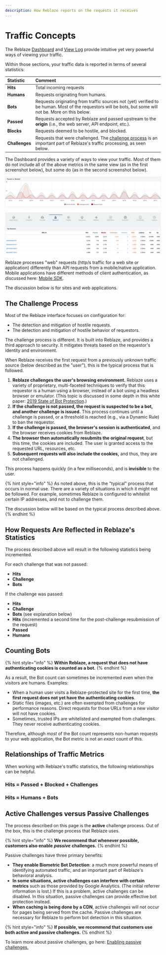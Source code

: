 ```yaml
---
description: How Reblaze reports on the requests it receives
---
```


# Traffic Concepts

The Reblaze [Dashboard](dashboard.md) and [View Log](view-log.md) provide intuitive yet very powerful ways of viewing your traffic.

Within those sections, your traffic data is reported in terms of several statistics: 

| Statistic | Comment |
| :--- | :--- |
| **Hits** | Total incoming requests |
| **Humans** | Requests originating from humans. |
| **Bots** | Requests originating from traffic sources not \(yet\) verified to be human. Most of the requestors will be bots, but some will not be. More on this below. |
| **Passed** | Requests accepted by Reblaze and passed upstream to the **origin** \(i.e., the web server, API endpoint, etc.\). |
| **Blocks** | Requests deemed to be hostile, and blocked. |
| **Challenges** | Requests that were challenged. The [challenge process](traffic-concepts.md#the-challenge-process) is an important part of Reblaze's traffic processing, as seen below. |

The Dashboard provides a variety of ways to view your traffic. Most of them do not include all of the above metrics in the same view \(as in the first screenshot below\), but some do \(as in the second screenshot below\).

![This graph shows Hits, Challenges, and Blocked](../../.gitbook/assets/screenshot-2020-01-02-10.55.19.png)

![The Top Sessions view shows all the metrics](../../.gitbook/assets/screenshot-2020-01-02-10.59.10.png)

Reblaze processes "web" requests \(http/s traffic for a web site or application\) differently than API requests from a mobile/native application. Mobile applications have different methods of client authentication, as discussed here: [Mobile SDK](../../using-the-product/reblaze-api-1/mobile-sdk.md). 

The discussion below is for sites and web applications.

## The Challenge Process

Most of the Reblaze interface focuses on configuration for:

* The detection and mitigation of hostile requests.
* The detection and mitigation of hostile behavior of requestors.

The challenge process is different. It is built into Reblaze, and provides a third approach to security. It mitigates threats based on the requestor's identity and environment.

When Reblaze receives the first request from a previously unknown traffic source \(below described as the "user"\), this is the typical process that is followed.

1. **Reblaze challenges the user's browsing environment.** Reblaze uses a variety of proprietary, multi-faceted techniques to verify that this requestor is a human using a browser, instead of a bot using a headless browser or emulator. \(This topic is discussed in some depth in this white paper: [2019 State of Bot Protection](https://www.reblaze.com/resources/white-papers/2019-state-bot-protection/).\)
2. **If the challenge is not passed, the request is suspected to be a bot, and another challenge is issued.** This process continues until a challenge is passed, or a threshold is reached \(e.g., via a Dynamic Rule\) to ban the requestor. 
3. **If the challenge is passed, the browser's session is authenticated**, and the browser receives cookies from Reblaze.
4. **The browser then automatically resubmits the original request**, but this time, the cookies are included. The user is granted access to the requested URL, resources, etc.
5. **Subsequent requests will also include the cookies,** and thus, they are not challenged.

This process happens quickly \(in a few milliseconds\), and is **invisible** to the user.  

{% hint style="info" %}
As noted above, this is the "typical" process that occurs in normal use. There are a variety of situations in which it might not be followed.  For example, sometimes Reblaze is configured to whitelist certain IP addresses, and not to challenge them. 

The discussion below will be based on the typical process described above.
{% endhint %}

## How Requests Are Reflected in Reblaze's Statistics

The process described above will result in the following statistics being incremented.

For each challenge that was not passed:

* **Hits**
* **Challenge**
* **Bots**

If the challenge was passed:

* **Hits** 
* **Challenge**
* **Bots** \(see explanation below\)
* **Hits** \(incremented a second time for the post-challenge resubmission of the request\)
* **Passed**
* **Humans**

## Counting Bots

{% hint style="info" %}
**Within Reblaze, a request that does not have authenticating cookies is counted as a bot.**
{% endhint %}

As a result, the Bot count can sometimes be incremented even when the visitors are humans. Examples:

* When a human user visits a Reblaze-protected site for the first time, **the first request does not yet have the authenticating cookies**. 
* Static files \(images, etc.\) are often exempted from challenges for performance reasons. Direct requests for those URLs from a new visitor will not have cookies.
* Sometimes, trusted IPs are whitelisted and exempted from challenges. They never receive authenticating cookies.

Therefore, although _most_ of the Bot count represents non-human requests to your web application, the Bot metric is not an _exact_ count of this. 

## Relationships of Traffic Metrics

When working with Reblaze's traffic statistics, the following relationships can be helpful.

### **Hits = Passed + Blocked + Challenges**

### **Hits = Humans + Bots**

## Active Challenges versus Passive Challenges

The process described on this page is the **active** challenge process. Out of the box, this is the challenge process that Reblaze uses.

{% hint style="info" %}
**We recommend that whenever possible, customers also enable** _**passive**_ **challenges.** 
{% endhint %}

Passive challenges have three primary benefits:

* **They enable Biometric Bot Detection**: a much more powerful means of identifying automated traffic, and an important part of Reblaze's behavioral analysis.
* **In some situations, active challenges can interfere with certain metrics** such as those provided by Google Analytics. \(The initial referrer information is lost.\) If this is a problem, active challenges can be disabled. In this situation, passive challenges can provide effective bot protection instead. 
* **When caching is being done by a CDN**, active challenges will not occur for pages being served from the cache. Passive challenges are necessary for Reblaze to perform bot detection in this situation.

{% hint style="info" %}
**If possible, we recommend that customers use both active and passive challenges.**
{% endhint %}

To learn more about passive challenges, go here: [Enabling passive challenges. ](../../using-the-product/best-practices/enabling-passive-challenges.md)



